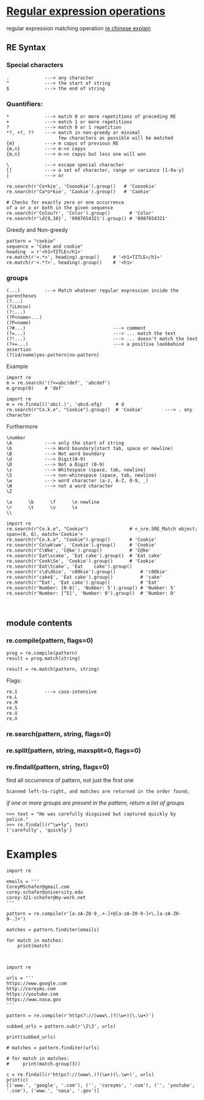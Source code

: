 # [Regular expression operations](https://docs.python.org/2/library/re.html)
regular expression matching operation
[re chinese explain](https://blog.csdn.net/m0_37852369/article/details/78829174)

## RE Syntax
### Special characters
```
.             ---> any character
^             ---> the start of string
$             ---> the end of string
```

### Quantifiers:
```
*             ---> match 0 or more repetitions of preceding RE
+             ---> match 1 or more repetitions
?             ---> match 0 or 1 repetition
*?, +?, ??    ---> match in non-greedy or minimal
                   few characters as possible will be matched
{m}           ---> m copys of previous RE
{m,n}         ---> m->n copys 
{m,n}         ---> m->n copys but less one will won

\             ---> escape special character
[]            ---> a set of character, range or variance [1-9a-y]
|             ---> or
```

```
re.search(r'Co+kie', 'Cooookie').group()   # 'Cooookie'
re.search(r'Ca*o*kie', 'Caokie').group()   # 'Caokie'

# Checks for exactly zero or one occurrence 
of a or o or both in the given sequence
re.search(r'Colou?r', 'Color').group()       # 'Color'
re.search(r'\d{9,10}', '0987654321').group() # '0987654321'
```

Greedy and Non-greedy

```
pattern = "cookie"
sequence = "Cake and cookie"
heading  = r'<h1>TITLE</h1>'
re.match(r'<.*>', heading).group()     # '<h1>TITLE</h1>'
re.match(r'<.*?>', heading).group()    # '<h1>'
```

### groups
```
(...)         ---> Match whatever regular expression inside the parentheses
(?...)
(?iLmsux)
(?:...)
(?P<name>...)
(?P=name)
(?#...)                                ---> comment
(?=...)                                ---> ... match the text
(?!...)                                ---> ... doesn't match the text
(?<=...)                               ---> a positive lookbehind assertion
(?(id/name)yes-pattern|no-pattern)
```
Example
```
import re
m = re.search('(?<=abc)def', 'abcdef')
m.group(0)    # 'def'
```
```
import re
m = re.findall('abc(.)', 'abcd.efg)     # d
re.search(r"Co.k.e", "Cookie").group()  # 'Cookie'        ---> . any character

```


Furthermore

```
\number
\A            ---> only the start of string
\b            ---> Word boundary(start tab, space or newline)
\B            ---> Not word boundary
\d            ---> Digit(0-9)
\D            ---> Not a Digit (0-9)
\s            ---> Whitespace (space, tab, newline)
\S            ---> non-whitespace (space, tab, newline)
\w            ---> word character (a-z, A-Z, 0-9, _)
\W            ---> not a word character
\Z
```
```
\a      \b      \f      \n newline
\r      \t      \v      \x
\\
```
```
import re
re.search(r"Co.k.e", "Cookie")               # <_sre.SRE_Match object; span=(0, 6), match='Cookie'>
re.search(r"Co.k.e", "Cookie").group()       # 'Cookie'
re.search(r'Co\wk\we', 'Cookie').group()     # 'Cookie'
re.search(r'C\Wke', 'C@ke').group()          # 'C@ke'
re.search(r'Eat\scake', 'Eat cake').group()  # 'Eat cake'
re.search(r'Cook\Se', 'Cookie').group()      # 'Cookie'
re.search(r'Eat\tcake', 'Eat    cake').group() 
re.search(r'c\d\dkie', 'c00kie').group()         # 'c00kie'
re.search(r'cake$', 'Eat cake').group()          # 'cake'
re.search(r'^Eat', 'Eat cake').group()           # 'Eat'
re.search(r'Number: [0-6]', 'Number: 5').group() # 'Number: 5'
re.search(r'Number: [^5]', 'Number: 0').group()  # 'Number: 0'



```

## module contents

### re.compile(pattern, flags=0)
```
prog = re.compile(pattern)
result = prog.match(string)
```
```
result = re.match(pattern, string)
```
Flags:
```
re.I          ---> case-intensive
re.L
re.M
re.S
re.U
re.X

```



### re.search(pattern, string, flags=0)
### re.split(pattern, string, maxsplit=0, flags=0)

### re.findall(pattern, string, flags=0)
find all occurrence of pattern, not just the first one
```
Scanned left-to-right, and matches are returned in the order found;
```
*if one or more groups are present in the pattern, return a list of groups*

```
>>> text = "He was carefully disguised but captured quickly by police."
>>> re.findall(r"\w+ly", text)
['carefully', 'quickly']
```

# Examples
```
import re

emails = '''
CoreyMSchafer@gmail.com
corey.schafer@university.edu
corey-321-schafer@my-work.net
'''

pattern = re.compile(r'[a-zA-Z0-9_.+-]+@[a-zA-Z0-9-]+\.[a-zA-Z0-9-.]+')

matches = pattern.finditer(emails)

for match in matches:
    print(match)


```
```

import re

urls = '''
https://www.google.com
http://coreyms.com
https://youtube.com
https://www.nasa.gov
'''

pattern = re.compile(r'https?://(www\.)?(\w+)(\.\w+)')

subbed_urls = pattern.sub(r'\2\3', urls)

print(subbed_urls)

# matches = pattern.finditer(urls)

# for match in matches:
#     print(match.group(3))

c = re.findall(r'https?://(www\.)?(\w+)(\.\w+)', urls)
print(c)
[('www.', 'google', '.com'), ('', 'coreyms', '.com'), ('', 'youtube', '.com'), ('www.', 'nasa', '.gov')]

```





